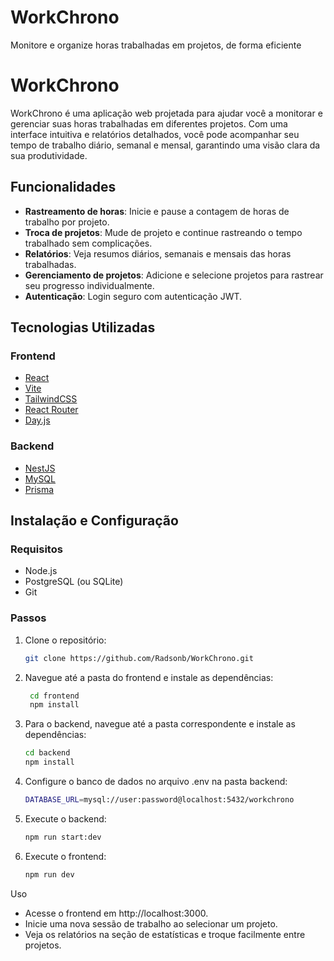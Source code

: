 # WorkChrono
Monitore e organize horas trabalhadas em projetos, de forma eficiente

# WorkChrono

WorkChrono é uma aplicação web projetada para ajudar você a monitorar e gerenciar suas horas trabalhadas em diferentes projetos. Com uma interface intuitiva e relatórios detalhados, você pode acompanhar seu tempo de trabalho diário, semanal e mensal, garantindo uma visão clara da sua produtividade.

## Funcionalidades

- **Rastreamento de horas**: Inicie e pause a contagem de horas de trabalho por projeto.
- **Troca de projetos**: Mude de projeto e continue rastreando o tempo trabalhado sem complicações.
- **Relatórios**: Veja resumos diários, semanais e mensais das horas trabalhadas.
- **Gerenciamento de projetos**: Adicione e selecione projetos para rastrear seu progresso individualmente.
- **Autenticação**: Login seguro com autenticação JWT.

## Tecnologias Utilizadas

### Frontend
- [React](https://reactjs.org/)
- [Vite](https://vitejs.dev/)
- [TailwindCSS](https://tailwindcss.com/)
- [React Router](https://reactrouter.com/)
- [Day.js](https://day.js.org/)

### Backend
- [NestJS](https://nestjs.com/)
- [MySQL](https://www.mysql.com/)
- [Prisma](https://www.prisma.io/)
  
## Instalação e Configuração

### Requisitos
- Node.js
- PostgreSQL (ou SQLite)
- Git

### Passos

1. Clone o repositório:
     ```bash
    git clone https://github.com/Radsonb/WorkChrono.git
   
2. Navegue até a pasta do frontend e instale as dependências:
   ```bash
    cd frontend
    npm install
   
3. Para o backend, navegue até a pasta correspondente e instale as dependências:
    ```bash
    cd backend
    npm install
   
4. Configure o banco de dados no arquivo .env na pasta backend:
    ```bash
    DATABASE_URL=mysql://user:password@localhost:5432/workchrono

5. Execute o backend:
    ```bash
    npm run start:dev
    
6. Execute o frontend:
    ```bash
    npm run dev

Uso
- Acesse o frontend em http://localhost:3000.
- Inicie uma nova sessão de trabalho ao selecionar um projeto.
- Veja os relatórios na seção de estatísticas e troque facilmente entre projetos.
